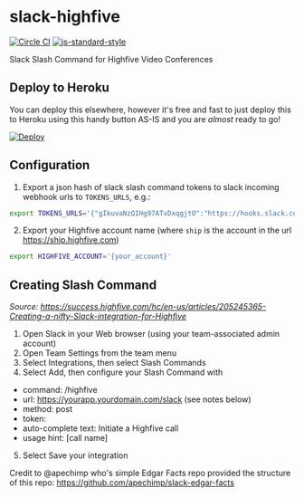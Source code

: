 slack-highfive
=================

[![Circle CI](https://circleci.com/gh/lanetix/slack-highfive.svg?style=svg)](https://circleci.com/gh/lanetix/slack-highfive)
[![js-standard-style](https://img.shields.io/badge/code%20style-standard-brightgreen.svg?style=flat)](https://github.com/feross/standard)

Slack Slash Command for Highfive Video Conferences

Deploy to Heroku
----------------
You can deploy this elsewhere, however it's free and fast to just deploy this to Heroku using this handy button AS-IS and you are _almost_ ready to go!

[![Deploy](https://www.herokucdn.com/deploy/button.png)](https://heroku.com/deploy)

Configuration
-------------

1. Export a json hash of slack slash command tokens to slack incoming webhook urls to `TOKENS_URLS`, e.g.:
```bash
export TOKENS_URLS='{"gIkuvaNzQIHg97ATvDxqgjtO":"https://hooks.slack.com/services/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"}'
```

2. Export your Highfive account name (where `ship` is the account in the url https://ship.highfive.com)
```bash
export HIGHFIVE_ACCOUNT='{your_account}'
```

Creating Slash Command
----------------------
_Source: https://success.highfive.com/hc/en-us/articles/205245365-Creating-a-nifty-Slack-integration-for-Highfive_

1. Open Slack in your Web browser (using your team-associated admin account)
2. Open Team Settings from the team menu
3. Select Integrations, then select Slash Commands
4. Select Add, then configure your Slash Command with
  - command: /highfive
  - url: https://yourapp.yourdomain.com/slack (see notes below)
  - method: post
  - token: <some-auto-generated-text>
  - auto-complete text: Initiate a Highfive call
  - usage hint: [call name]
5. Select Save your integration

Credit to @apechimp who's simple Edgar Facts repo provided the structure of this repo: https://github.com/apechimp/slack-edgar-facts
